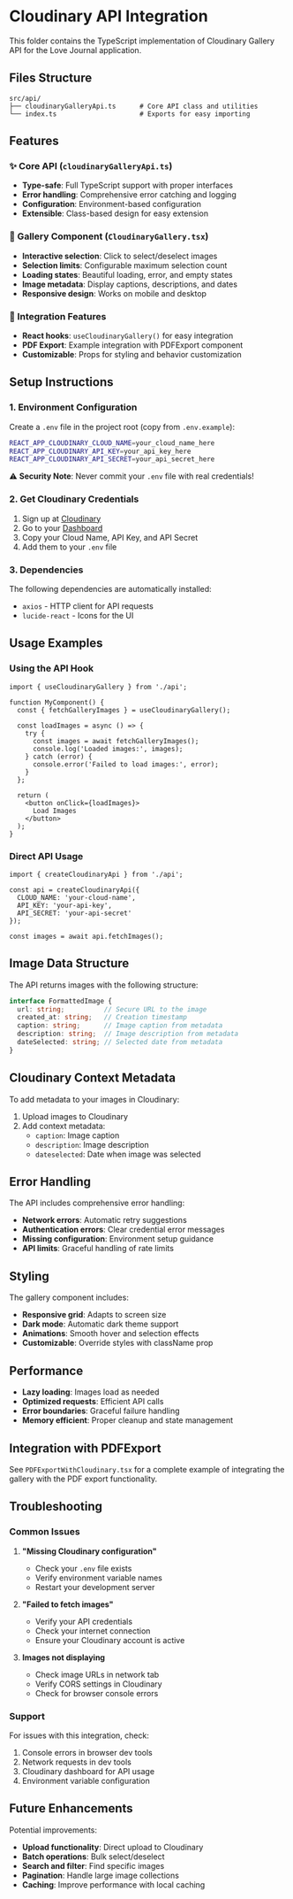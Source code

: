 # Cloudinary API Integration

This folder contains the TypeScript implementation of Cloudinary Gallery API for the Love Journal application.

## Files Structure

```
src/api/
├── cloudinaryGalleryApi.ts      # Core API class and utilities
└── index.ts                     # Exports for easy importing
```

## Features

### ✨ Core API (`cloudinaryGalleryApi.ts`)
- **Type-safe**: Full TypeScript support with proper interfaces
- **Error handling**: Comprehensive error catching and logging
- **Configuration**: Environment-based configuration
- **Extensible**: Class-based design for easy extension

### 🎨 Gallery Component (`CloudinaryGallery.tsx`)
- **Interactive selection**: Click to select/deselect images
- **Selection limits**: Configurable maximum selection count
- **Loading states**: Beautiful loading, error, and empty states
- **Image metadata**: Display captions, descriptions, and dates
- **Responsive design**: Works on mobile and desktop

### 🎯 Integration Features
- **React hooks**: `useCloudinaryGallery()` for easy integration
- **PDF Export**: Example integration with PDFExport component
- **Customizable**: Props for styling and behavior customization

## Setup Instructions

### 1. Environment Configuration

Create a `.env` file in the project root (copy from `.env.example`):

```bash
REACT_APP_CLOUDINARY_CLOUD_NAME=your_cloud_name_here
REACT_APP_CLOUDINARY_API_KEY=your_api_key_here
REACT_APP_CLOUDINARY_API_SECRET=your_api_secret_here
```

⚠️ **Security Note**: Never commit your `.env` file with real credentials!

### 2. Get Cloudinary Credentials

1. Sign up at [Cloudinary](https://cloudinary.com/)
2. Go to your [Dashboard](https://cloudinary.com/console)
3. Copy your Cloud Name, API Key, and API Secret
4. Add them to your `.env` file

### 3. Dependencies

The following dependencies are automatically installed:
- `axios` - HTTP client for API requests
- `lucide-react` - Icons for the UI

## Usage Examples


### Using the API Hook

```tsx
import { useCloudinaryGallery } from './api';

function MyComponent() {
  const { fetchGalleryImages } = useCloudinaryGallery();

  const loadImages = async () => {
    try {
      const images = await fetchGalleryImages();
      console.log('Loaded images:', images);
    } catch (error) {
      console.error('Failed to load images:', error);
    }
  };

  return (
    <button onClick={loadImages}>
      Load Images
    </button>
  );
}
```

### Direct API Usage

```tsx
import { createCloudinaryApi } from './api';

const api = createCloudinaryApi({
  CLOUD_NAME: 'your-cloud-name',
  API_KEY: 'your-api-key',
  API_SECRET: 'your-api-secret'
});

const images = await api.fetchImages();
```

## Image Data Structure

The API returns images with the following structure:

```typescript
interface FormattedImage {
  url: string;          // Secure URL to the image
  created_at: string;   // Creation timestamp
  caption: string;      // Image caption from metadata
  description: string;  // Image description from metadata
  dateSelected: string; // Selected date from metadata
}
```

## Cloudinary Context Metadata

To add metadata to your images in Cloudinary:

1. Upload images to Cloudinary
2. Add context metadata:
   - `caption`: Image caption
   - `description`: Image description  
   - `dateselected`: Date when image was selected

## Error Handling

The API includes comprehensive error handling:

- **Network errors**: Automatic retry suggestions
- **Authentication errors**: Clear credential error messages
- **Missing configuration**: Environment setup guidance
- **API limits**: Graceful handling of rate limits

## Styling

The gallery component includes:
- **Responsive grid**: Adapts to screen size
- **Dark mode**: Automatic dark theme support
- **Animations**: Smooth hover and selection effects
- **Customizable**: Override styles with className prop

## Performance

- **Lazy loading**: Images load as needed
- **Optimized requests**: Efficient API calls
- **Error boundaries**: Graceful failure handling
- **Memory efficient**: Proper cleanup and state management

## Integration with PDFExport

See `PDFExportWithCloudinary.tsx` for a complete example of integrating the gallery with the PDF export functionality.

## Troubleshooting

### Common Issues

1. **"Missing Cloudinary configuration"**
   - Check your `.env` file exists
   - Verify environment variable names
   - Restart your development server

2. **"Failed to fetch images"**
   - Verify your API credentials
   - Check your internet connection
   - Ensure your Cloudinary account is active

3. **Images not displaying**
   - Check image URLs in network tab
   - Verify CORS settings in Cloudinary
   - Check for browser console errors

### Support

For issues with this integration, check:
1. Console errors in browser dev tools
2. Network requests in dev tools
3. Cloudinary dashboard for API usage
4. Environment variable configuration

## Future Enhancements

Potential improvements:
- **Upload functionality**: Direct upload to Cloudinary
- **Batch operations**: Bulk select/deselect
- **Search and filter**: Find specific images
- **Pagination**: Handle large image collections
- **Caching**: Improve performance with local caching
